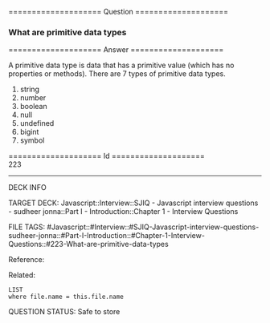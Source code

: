 ==================== Question ====================  

### What are primitive data types  

==================== Answer ====================  

A primitive data type is data that has a primitive value (which has no
properties or methods). There are 7 types of primitive data types.

1. string
2. number
3. boolean
4. null
5. undefined
6. bigint
7. symbol

==================== Id ====================  
223

---

DECK INFO

TARGET DECK: Javascript::Interview::SJIQ - Javascript interview questions - sudheer jonna::Part I - Introduction::Chapter 1 - Interview Questions

FILE TAGS: #Javascript::#Interview::#SJIQ-Javascript-interview-questions-sudheer-jonna::#Part-I-Introduction::#Chapter-1-Interview-Questions::#223-What-are-primitive-data-types

Reference:

Related:

```dataview
LIST
where file.name = this.file.name
```

QUESTION STATUS: Safe to store
